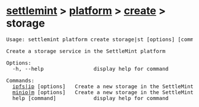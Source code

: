 # [settlemint](../../../settlemint.md) > [platform](../../platform.md) > [create](../create.md) > storage

<pre>Usage: settlemint platform create storage|st [options] [command]

Create a storage service in the SettleMint platform

Options:
  -h, --help                display help for command

Commands:
  <a href="./storage/ipfs.md">ipfs|ip</a> [options] <name>  Create a new storage in the SettleMint platform.
  <a href="./storage/minio.md">minio|m</a> [options] <name>  Create a new storage in the SettleMint platform.
  help [command]            display help for command
</pre>
